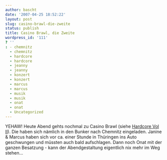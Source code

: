 ```yaml
---
author: bascht
date: '2007-04-25 18:52:22'
layout: post
slug: casino-brawl-die-zweite
status: publish
title: Casino Brawl, die Zweite
wordpress_id: '111'
? ''
: - chemnitz
  - chemnitz
  - hardcore
  - hardcore
  - jeanny
  - jeanny
  - konzert
  - konzert
  - marcus
  - marcus
  - musik
  - musik
  - onat
  - onat
  - Uncategorized
---
```


YEHAW! Heute Abend gehts nochmal zu Casino Brawl (siehe
[Hardcore Vol II](http://www.bascht.com/2007/04/23/hardcore-vol-ii-2/)).
Die haben sich nämlich in den Bunker nach Chemnitz eingeladen.
Janine & Marcus haben sich vor ca. einer Stunde in Thüringen ins
Auto geschwungen und müssten auch bald aufschlagen. Dann noch Onat
mit der ganzen Besatzung - kann der Abendgestaltung eigentlich nix
mehr im Weg stehen...


